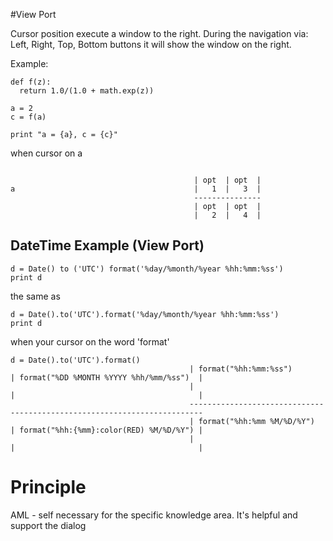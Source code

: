 #View Port

Cursor position execute a window to the right. During the navigation via:
Left, Right, Top, Bottom buttons it will show the window on the right.


Example:
```
def f(z):
  return 1.0/(1.0 + math.exp(z))

a = 2
c = f(a)

print "a = {a}, c = {c}"
```

when cursor on a
```

                                         | opt  | opt  |
a                                        |   1  |   3  |
                                         ---------------
                                         | opt  | opt  |
                                         |   2  |   4  |

```


## DateTime Example (View Port)

```
d = Date() to ('UTC') format('%day/%month/%year %hh:%mm:%ss')
print d
```
the same as
```
d = Date().to('UTC').format('%day/%month/%year %hh:%mm:%ss')
print d
```

when your cursor on the word 'format'
```
d = Date().to('UTC').format()                  
                                        | format("%hh:%mm:%ss")       | format("%DD %MONTH %YYYY %hh/%mm/%ss")  |
                                        |                             |                                         |
                                        -------------------------------------------------------------------------
                                        | format("%hh:%mm %M/%D/%Y")  | format("%hh:{%mm}:color(RED) %M/%D/%Y") |
                                        |                             |                                         |
```

# Principle

AML - self necessary for the specific knowledge area. It's helpful and support the dialog
